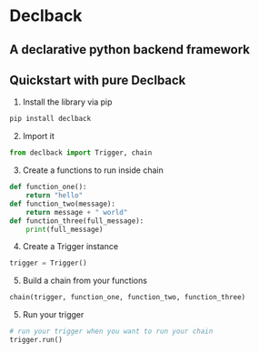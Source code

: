 # Declback
## A declarative python backend framework

## Quickstart with pure Declback
1. Install the library via pip
```bash
pip install declback
```
2. Import it
```python
from declback import Trigger, chain
```
3. Create a functions to run inside chain
```python
def function_one():
    return "hello"
def function_two(message):
    return message + " world"
def function_three(full_message):
    print(full_message)
```
4. Create a Trigger instance
```python
trigger = Trigger()
```
5. Build a chain from your functions
```python
chain(trigger, function_one, function_two, function_three)
```
5. Run your trigger
```python
# run your trigger when you want to run your chain
trigger.run()
```